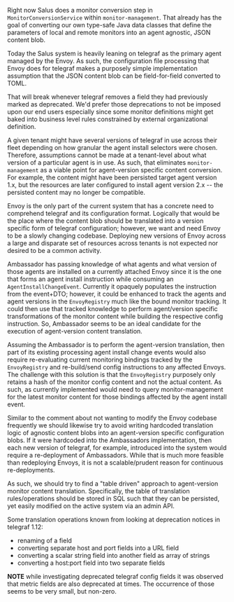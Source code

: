 Right now Salus does a monitor conversion step in `MonitorConversionService` within `monitor-management`. That already has the goal of converting our own type-safe Java data classes that define the parameters of local and remote monitors into an agent agnostic, JSON content blob.

Today the Salus system is heavily leaning on telegraf as the primary agent managed by the Envoy. As such, the configuration file processing that Envoy does for telegraf makes a purposely simple implementation assumption that the JSON content blob can be field-for-field converted to TOML.

That will break whenever telegraf removes a field they had previously marked as deprecated. We'd prefer those deprecations to not be imposed upon our end users especially since some monitor definitions might get baked into business level rules constrained by external organizational definition.

A given tenant might have several versions of telegraf in use across their fleet depending on how granular the agent install selectors were chosen. Therefore, assumptions cannot be made at a tenant-level about what version of a particular agent is in use. As such, that eliminates `monitor-management` as a viable point for agent-version specific content conversion. For example, the content might have been persisted target agent version 1.x, but the resources are later configured to install agent version 2.x -- the persisted content may no longer be compatible.

Envoy is the only part of the current system that has a concrete need to comprehend telegraf and its configuration format. Logically that would be the place where the content blob should be translated into a version specific form of telegraf configuration; however, we want and need Envoy to be a slowly changing codebase. Deploying new versions of Envoy across a large and disparate set of resources across tenants is not expected nor desired to be a common activity.

Ambassador has passing knowledge of what agents and what version of those agents are installed on a currently attached Envoy since it is the one that forms an agent install instruction while consuming an `AgentInstallChangeEvent`. Currently it opaquely populates the instruction from the event+DTO; however, it could be enhanced to track the agents and agent versions in the `EnvoyRegistry` much like the bound monitor tracking. It could then use that tracked knowledge to perform agent/version specific transformations of the monitor content while building the respective config instruction. So, Ambassador seems to be an ideal candidate for the execution of agent-version content translation.

Assuming the Ambassador is to perform the agent-version translation, then part of its existing processing agent install change events would also require re-evaluating current monitoring bindings tracked by the `EnvoyRegistry` and re-build/send config instructions to any affected Envoys. The challenge with this solution is that the `EnvoyRegistry` purposely only retains a hash of the monitor config content and not the actual content. As such, as currently implemented would need to query monitor-management for the latest monitor content for those bindings affected by the agent install event.

Similar to the comment about not wanting to modify the Envoy codebase frequently we should likewise try to avoid writing hardcoded translation logic of agnostic content blobs into an agent-version specific configuration blobs. If it were hardcoded into the Ambassadors implementation, then each new version of telegraf, for example, introduced into the system would require a re-deployment of Ambassadors. While that is much more feasible than redeploying Envoys, it is not a scalable/prudent reason for continuous re-deployments.

As such, we should try to find a "table driven" approach to agent-version monitor content translation. Specifically, the table of translation rules/operations should be stored in SQL such that they can be persisted, yet easily modified on the active system via an admin API.

Some translation operations known from looking at deprecation notices in telegraf 1.12:
- renaming of a field
- converting separate host and port fields into a URL field
- converting a scalar string field into another field as array of strings
- converting a host:port field into two separate fields
  
**NOTE** while investigating deprecated telegraf config fields it was observed that metric fields are also deprecated at times. The occurrence of those seems to be very small, but non-zero.